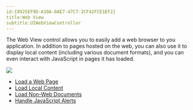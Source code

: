 ```yaml
---
id:{8925EF9D-A30A-0AE7-47C7-2CF42FCE1EF2}
title:Web View
subtitle:UIWebViewController
---
```


The Web View control allows you to easily add a web browser to you
application. In addition to pages hosted on the web, you can also use it to
display local content (including various document formats), and you can even
interact with JavaScript in pages it has loaded.

 [ ![](Images/WebView_1.png)](Images/WebView_1.png)

- [Load a Web Page](/recipes/ios/content_controls/web_view/load_a_web_page)
- [Load Local Content](/recipes/ios/content_controls/web_view/load_local_content)
- [Load Non-Web Documents](/recipes/ios/content_controls/web_view/load_non-web_documents)
- [Handle JavaScript Alerts](handle_javascript_alerts/)